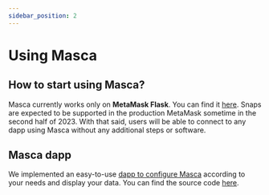 ```yaml
---
sidebar_position: 2
---
```


# Using Masca

## How to start using Masca?

Masca currently works only on **MetaMask Flask**. You can find it [here](https://metamask.io/flask/). Snaps are expected to be supported in the production MetaMask sometime in the second half of 2023. With that said, users will be able to connect to any dapp using Masca without any additional steps or software.

## Masca dapp

We implemented an easy-to-use [dapp to configure Masca](https://masca.io) according to your needs and display your data. You can find the source code [here](https://github.com/blockchain-lab-um/masca).
